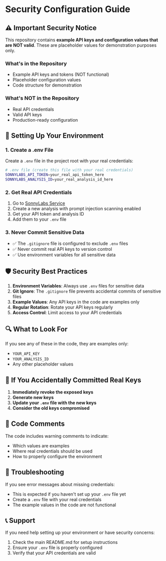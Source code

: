 # Security Configuration Guide

## ⚠️ Important Security Notice

This repository contains **example API keys and configuration values that are NOT valid**. These are placeholder values for demonstration purposes only.

### What's in the Repository

- Example API keys and tokens (NOT functional)
- Placeholder configuration values
- Code structure for demonstration

### What's NOT in the Repository

- Real API credentials
- Valid API keys
- Production-ready configuration

## 🔐 Setting Up Your Environment

### 1. Create a .env File

Create a `.env` file in the project root with your real credentials:

```bash
# .env file (create this file with your real credentials)
SONNYLABS_API_TOKEN=your_real_api_token_here
SONNYLABS_ANALYSIS_ID=your_real_analysis_id_here
```

### 2. Get Real API Credentials

1. Go to [SonnyLabs Service](https://sonnylabs-service.onrender.com/analysis)
2. Create a new analysis with prompt injection scanning enabled
3. Get your API token and analysis ID
4. Add them to your `.env` file

### 3. Never Commit Sensitive Data

- ✅ The `.gitignore` file is configured to exclude `.env` files
- ✅ Never commit real API keys to version control
- ✅ Use environment variables for all sensitive data

## 🛡️ Security Best Practices

1. **Environment Variables**: Always use `.env` files for sensitive data
2. **Git Ignore**: The `.gitignore` file prevents accidental commits of sensitive files
3. **Example Values**: Any API keys in the code are examples only
4. **Regular Rotation**: Rotate your API keys regularly
5. **Access Control**: Limit access to your API credentials

## 🔍 What to Look For

If you see any of these in the code, they are examples only:
- `YOUR_API_KEY`
- `YOUR_ANALYSIS_ID`
- Any other placeholder values

## 🚨 If You Accidentally Committed Real Keys

1. **Immediately revoke the exposed keys**
2. **Generate new keys**
3. **Update your `.env` file with the new keys**
4. **Consider the old keys compromised**

## 📝 Code Comments

The code includes warning comments to indicate:
- Which values are examples
- Where real credentials should be used
- How to properly configure the environment

## 🔧 Troubleshooting

If you see error messages about missing credentials:
- This is expected if you haven't set up your `.env` file yet
- Create a `.env` file with your real credentials
- The example values in the code are not functional

## 📞 Support

If you need help setting up your environment or have security concerns:
1. Check the main README.md for setup instructions
2. Ensure your `.env` file is properly configured
3. Verify that your API credentials are valid 